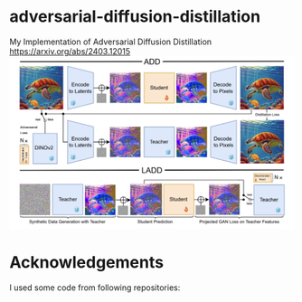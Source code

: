 # adversarial-diffusion-distillation
My Implementation of Adversarial Diffusion Distillation https://arxiv.org/abs/2403.12015
![Model scheme](images/LADD.png)

# Acknowledgements
I used some code from following repositories:
